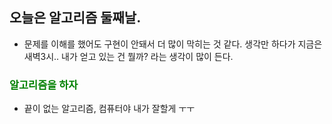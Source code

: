 ## 오늘은 알고리즘 둘째날.
 - 문제를 이해를 했어도 구현이 안돼서 더 많이 막히는 것 같다. 생각만 하다가 지금은 새벽3시.. 내가 얻고 있는 건 뭘까? 라는 생각이 많이 든다.

### <span style="color: green">알고리즘을 하자<span>
 - 끝이 없는 알고리즘, 컴퓨터야 내가 잘할게 ㅜㅜ